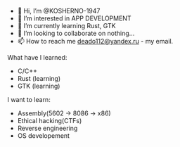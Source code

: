 - 👋 Hi, I’m @KOSHERNO-1947
- 👀 I’m interested in APP DEVELOPMENT
- 🌱 I’m currently learning Rust, GTK
- 💞️ I’m looking to collaborate on nothing...
- 📫 How to reach me deado112@yandex.ru - my email.

What have I learned:
- C/C++
- Rust (learning)
- GTK (learning)

I want to learn:
- Assembly(5602 -> 8086 -> x86)
- Ethical hacking(CTFs)
- Reverse engineering
- OS developement
<!---
KOSHERNO-1947/KOSHERNO-1947 is a ✨ special ✨ repository because its `README.md` (this file) appears on your GitHub profile.
You can click the Preview link to take a look at your changes.
--->
